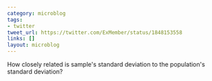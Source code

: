 ```yaml
---
category: microblog
tags:
- twitter
tweet_url: https://twitter.com/ExMember/status/1848153558
links: []
layout: microblog
---
```

How closely related is sample's standard deviation to the population's standard deviation?
